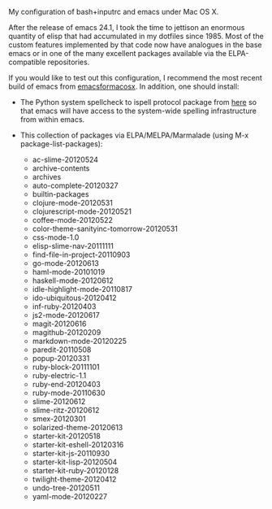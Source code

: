 My configuration of bash+inputrc and emacs under Mac OS X.

After the release of emacs 24.1, I took the time to jettison an
enormous quantity of elisp that had accumulated in my dotfiles since
1985. Most of the custom features implemented by that code now have
analogues in the base emacs or in one of the many excellent packages
available via the ELPA-compatible repositories.

If you would like to test out this configuration, I recommend the most
recent build of emacs from
[emacsformacosx](http://emacsformacosx.com/). In addition, one should install:

* The Python system spellcheck to ispell protocol package from
[here](https://github.com/ruda/macspell) so that emacs will have
access to the system-wide spelling infrastructure from within emacs.

* This collection of packages via ELPA/MELPA/Marmalade (using M-x
  package-list-packages):
    * ac-slime-20120524
    * archive-contents
    * archives
    * auto-complete-20120327
    * builtin-packages
    * clojure-mode-20120531
    * clojurescript-mode-20120521
    * coffee-mode-20120522
    * color-theme-sanityinc-tomorrow-20120531
    * css-mode-1.0
    * elisp-slime-nav-20111111
    * find-file-in-project-20110903
    * go-mode-20120613
    * haml-mode-20101019
    * haskell-mode-20120612
    * idle-highlight-mode-20110817
    * ido-ubiquitous-20120412
    * inf-ruby-20120403
    * js2-mode-20120617
    * magit-20120616
    * magithub-20120209
    * markdown-mode-20120225
    * paredit-20110508
    * popup-20120331
    * ruby-block-20111101
    * ruby-electric-1.1
    * ruby-end-20120403
    * ruby-mode-20110630
    * slime-20120612
    * slime-ritz-20120612
    * smex-20120301
    * solarized-theme-20120613
    * starter-kit-20120518
    * starter-kit-eshell-20120316
    * starter-kit-js-20110930
    * starter-kit-lisp-20120504
    * starter-kit-ruby-20120128
    * twilight-theme-20120412
    * undo-tree-20120511
    * yaml-mode-20120227

